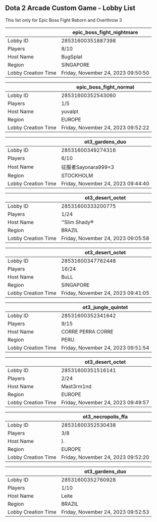 ## Dota 2 Arcade Custom Game - Lobby List

This list only for Epic Boss Fight Reborn and Overthrow 3

|  | epic_boss_fight_nightmare |
| ------ | ------ |
| Lobby ID | 28531600351887398 |
| Players | 8/10 |
| Host Name | BugSplat |
| Region | SINGAPORE |
| Lobby Creation Time | Friday, November 24, 2023 09:50:50 |


|  | epic_boss_fight_normal |
| ------ | ------ |
| Lobby ID | 28531600352543060 |
| Players | 1/5 |
| Host Name | yuvalpt |
| Region | EUROPE |
| Lobby Creation Time | Friday, November 24, 2023 09:52:22 |


|  | ot3_gardens_duo |
| ------ | ------ |
| Lobby ID | 28531600349274316 |
| Players | 6/10 |
| Host Name | 征服者Sayonara999<3 |
| Region | STOCKHOLM |
| Lobby Creation Time | Friday, November 24, 2023 09:44:40 |


|  | ot3_desert_octet |
| ------ | ------ |
| Lobby ID | 28531600333200775 |
| Players | 1/24 |
| Host Name | ™Slim Shady® |
| Region | BRAZIL |
| Lobby Creation Time | Friday, November 24, 2023 09:05:58 |


|  | ot3_desert_octet |
| ------ | ------ |
| Lobby ID | 28531600347762448 |
| Players | 16/24 |
| Host Name | BuLL |
| Region | SINGAPORE |
| Lobby Creation Time | Friday, November 24, 2023 09:41:05 |


|  | ot3_jungle_quintet |
| ------ | ------ |
| Lobby ID | 28531600352341642 |
| Players | 9/15 |
| Host Name | CORRE PERRA CORRE |
| Region | PERU |
| Lobby Creation Time | Friday, November 24, 2023 09:51:54 |


|  | ot3_desert_octet |
| ------ | ------ |
| Lobby ID | 28531600351516141 |
| Players | 2/24 |
| Host Name | Mast3rm1nd |
| Region | EUROPE |
| Lobby Creation Time | Friday, November 24, 2023 09:49:57 |


|  | ot3_necropolis_ffa |
| ------ | ------ |
| Lobby ID | 28531600352530438 |
| Players | 3/8 |
| Host Name | ). |
| Region | EUROPE |
| Lobby Creation Time | Friday, November 24, 2023 09:52:20 |


|  | ot3_gardens_duo |
| ------ | ------ |
| Lobby ID | 28531600352760928 |
| Players | 1/10 |
| Host Name | Leite |
| Region | BRAZIL |
| Lobby Creation Time | Friday, November 24, 2023 09:52:53 |


